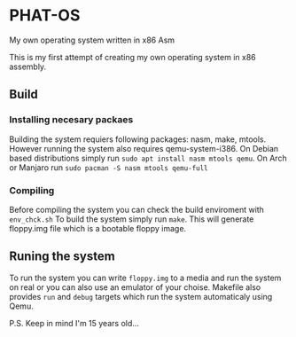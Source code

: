 # PHAT-OS
My own operating system written in x86 Asm

This is my first attempt of creating my own operating system in x86 assembly.

## Build

### Installing necesary packaes
Building the system requiers following packages: nasm, make, mtools.
However running the system also requires qemu-system-i386.
On Debian based distributions simply run `sudo apt install nasm mtools qemu`.
On Arch or Manjaro run `sudo pacman -S nasm mtools qemu-full`

### Compiling
Before compiling the system you can check the build enviroment with `env_chck.sh`
To build the system simply run `make`. This will generate floppy.img file which is a bootable floppy image.

## Runing the system
To run the system you can write `floppy.img` to a media and run the system on real or you can also use an emulator of your choise. Makefile also provides `run` and `debug` targets which run the system automaticaly using Qemu.










P.S. Keep in mind I'm 15 years old...
